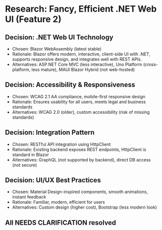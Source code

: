 # Research: Fancy, Efficient .NET Web UI (Feature 2)

## Decision: .NET Web UI Technology
- Chosen: Blazor WebAssembly (latest stable)
- Rationale: Blazor offers modern, interactive, client-side UI with .NET, supports responsive design, and integrates well with REST APIs.
- Alternatives: ASP.NET Core MVC (less interactive), Uno Platform (cross-platform, less mature), MAUI Blazor Hybrid (not web-hosted)

## Decision: Accessibility & Responsiveness
- Chosen: WCAG 2.1 AA compliance, mobile-first responsive design
- Rationale: Ensures usability for all users, meets legal and business standards
- Alternatives: WCAG 2.0 (older), custom accessibility (risk of missing standards)

## Decision: Integration Pattern
- Chosen: RESTful API integration using HttpClient
- Rationale: Existing backend exposes REST endpoints, HttpClient is standard in Blazor
- Alternatives: GraphQL (not supported by backend), direct DB access (not secure)

## Decision: UI/UX Best Practices
- Chosen: Material Design-inspired components, smooth animations, instant feedback
- Rationale: Familiar, modern, efficient for users
- Alternatives: Custom design (higher cost), Bootstrap (less modern look)

## All NEEDS CLARIFICATION resolved
